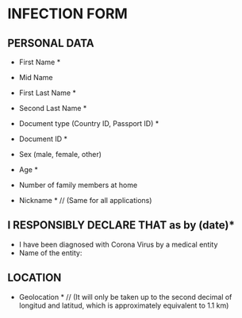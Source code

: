 # INFECTION FORM
## PERSONAL DATA
* First Name * 
* Mid Name 
* First Last Name * 
* Second Last Name * 
* Document type (Country ID, Passport ID) * 
* Document ID * 
* Sex (male, female, other)
* Age * 
* Number of family members at home

* Nickname * // (Same for all applications)

## I RESPONSIBLY DECLARE THAT as by (date)*
* I have been diagnosed with Corona Virus by a medical entity 
* Name of the entity:

## LOCATION
* Geolocation * // (It will only be taken up to the second decimal of longitud and latitud, which is approximately equivalent to 1.1 km)

